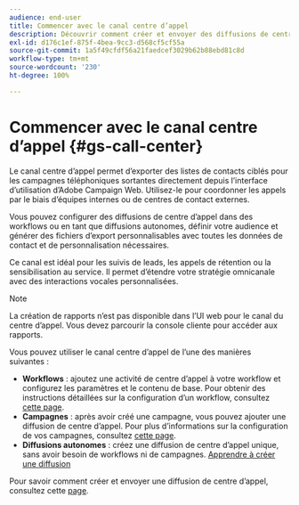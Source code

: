 ```yaml
---
audience: end-user
title: Commencer avec le canal centre d’appel
description: Découvrir comment créer et envoyer des diffusions de centre d’appel à l’aide d’Adobe Campaign Web
exl-id: d176c1ef-875f-4bea-9cc3-d568cf5cf55a
source-git-commit: 1a5f49cfdf56a21faedcef3029b62b88ebd81c8d
workflow-type: tm+mt
source-wordcount: '230'
ht-degree: 100%

---
```


# Commencer avec le canal centre d’appel {#gs-call-center}

Le canal centre d’appel permet d’exporter des listes de contacts ciblés pour les campagnes téléphoniques sortantes directement depuis l’interface d’utilisation d’Adobe Campaign Web. Utilisez-le pour coordonner les appels par le biais d’équipes internes ou de centres de contact externes.

Vous pouvez configurer des diffusions de centre d’appel dans des workflows ou en tant que diffusions autonomes, définir votre audience et générer des fichiers d’export personnalisables avec toutes les données de contact et de personnalisation nécessaires.

Ce canal est idéal pour les suivis de leads, les appels de rétention ou la sensibilisation au service. Il permet d’étendre votre stratégie omnicanale avec des interactions vocales personnalisées.

>[!NOTE]
>
>La création de rapports n’est pas disponible dans l’UI web pour le canal du centre d’appel. Vous devez parcourir la console cliente pour accéder aux rapports.

Vous pouvez utiliser le canal centre d’appel de l’une des manières suivantes :

* **Workflows** : ajoutez une activité de centre d’appel à votre workflow et configurez les paramètres et le contenu de base. Pour obtenir des instructions détaillées sur la configuration d’un workflow, consultez [cette page](../workflows/gs-workflow-creation.md).
* **Campagnes** : après avoir créé une campagne, vous pouvez ajouter une diffusion de centre d’appel. Pour plus d’informations sur la configuration de vos campagnes, consultez [cette page](../campaigns/gs-campaigns.md).
* **Diffusions autonomes** : créez une diffusion de centre d’appel unique, sans avoir besoin de workflows ni de campagnes. [Apprendre à créer une diffusion](../msg/gs-deliveries.md)

Pour savoir comment créer et envoyer une diffusion de centre d’appel, consultez cette [page](../call-center/create-call-center.md).

